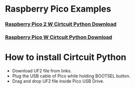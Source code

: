 # Raspberry Pico Examples
<h3><a href="https://circuitpython.org/board/raspberry_pi_pico_w/">Raspberry Pico 2 W Cirtcuit Python Download</a><br></h3>
<h3><a href="https://circuitpython.org/board/raspberry_pi_pico2_w/">Raspberry Pico W Cirtcuit Python Download</a></h3>

# How to install Cirtcuit Python
* Download UF2 file from links.
* Plug the USB cable of Pico while holding BOOTSEL button.
* Drag and drop UF2 file inside Pico USB Drive.
